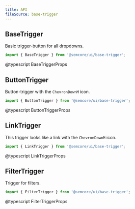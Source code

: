 ```yaml
---
title: API
fileSource: base-trigger
---
```


## BaseTrigger

Basic trigger-button for all dropdowns.

```js
import { BaseTrigger } from '@semcore/ui/base-trigger';
```

@typescript BaseTriggerProps

## ButtonTrigger

Button-trigger with the `ChevronDownM` icon.

```js
import { ButtonTrigger } from '@semcore/ui/base-trigger';
```

@typescript ButtonTriggerProps

## LinkTrigger

This trigger looks like a link with the `ChevronDownM` icon.

```js
import { LinkTrigger } from '@semcore/ui/base-trigger';
```

@typescript LinkTriggerProps

## FilterTrigger

Trigger for filters.

```js
import { FilterTrigger } from '@semcore/ui/base-trigger';
```

@typescript FilterTriggerProps
